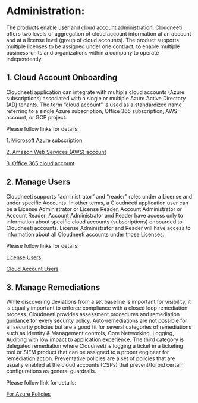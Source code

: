 # Administration: 
The products enable user and cloud account administration. Cloudneeti offers two levels of aggregation of cloud account information at an account and at a license level (group of cloud accounts). The product supports multiple licenses to be assigned under one contract, to enable multiple business-units and organizations within a company to operate independently.

## 1. Cloud Account Onboarding

Cloudneeti application can integrate with multiple cloud accounts (Azure subscriptions) associated with a single or multiple Azure Active Directory (AD) tenants. The term “cloud account” is used as a standardized name referring to a single Azure subscription, Office 365 subscription, AWS account, or GCP project. 

Please follow links for details:

[1. Microsoft Azure subscription](../azureSubscriptions/)

[2. Amazon Web Services (AWS) account](../amazonWebServiceAccounts/)

[3. Office 365 cloud account](../office365Subscriptions/)


## 2. Manage Users
Cloudneeti supports “administrator” and “reader” roles under a License and under specific Accounts. In other terms, a Cloudneeti application user can be a License Administrator or License Reader, Account Administrator or Account Reader. Account Administrator and Reader have access only to information about specific cloud accounts (subscriptions) onboarded to Cloudneeti accounts. License Administrator and Reader will have access to information about all Cloudneeti accounts under those Licenses.

Please follow links for details:

[License Users](https://cloudneeti.github.io/Cloudneeti_SaaS_Docs/administratorGuide/licenseUsers/)

[Cloud Account Users](https://cloudneeti.github.io/Cloudneeti_SaaS_Docs/administratorGuide/cloudAccountUsers/)

## 3. Manage Remediations
While discovering deviations from a set baseline is important for visibility, it is equally important to enforce compliance with a closed loop remediation process. Cloudneeti provides assessment procedures and remediation guidance for every security policy. Auto-remediations are not possible for all security policies but are a good fit for several categories of remediations such as Identity & Management controls, Core Networking, Logging, Auditing with low impact to application experience. The third category is delegated remediation where Cloudneeti is logging a ticket in a ticketing tool or SIEM product that can be assigned to a proper engineer for remediation action. Preventative policies are a set of policies that are usually enabled at the cloud accounts (CSPs) that prevent/forbid certain configurations as general guardrails.

Please follow link for details:

[For Azure Policies ](https://cloudneeti.github.io/Cloudneeti_SaaS_Docs/administratorGuide/forAzurePolicies/)







